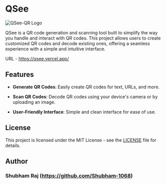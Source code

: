 # QSee

![QSee-QR Logo](https://qsee.vercel.app/assets/Logo-qr-B1W4tOJR.png)

QSee is a QR code generation and scanning tool built to simplify the way you handle and interact with QR codes. This project allows users to create customized QR codes and decode existing ones, offering a seamless experience with a simple and intuitive interface.

URL -  https://qsee.vercel.app/

## Features

- **Generate QR Codes**: Easily create QR codes for text, URLs, and more.

- **Scan QR Codes**: Decode QR codes using your device's camera or by uploading an image.

- **User-Friendly Interface**: Simple and clean interface for ease of use.


## License

This project is licensed under the MIT License - see the [LICENSE](LICENSE) file for details.

## Author 
### Shubham Raj (https://github.com/Shubham-1068)
